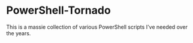# PowerShell-Tornado
This is a massie collection of various PowerShell scripts I've needed over the years.
